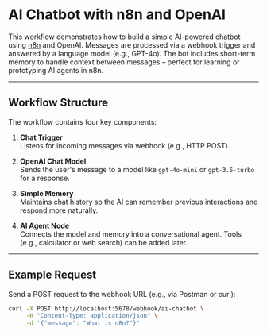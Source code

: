 # AI Chatbot with n8n and OpenAI

This workflow demonstrates how to build a simple AI-powered chatbot using [n8n](https://n8n.io) and OpenAI. Messages are processed via a webhook trigger and answered by a language model (e.g., GPT-4o). The bot includes short-term memory to handle context between messages – perfect for learning or prototyping AI agents in n8n.

---

## Workflow Structure

The workflow contains four key components:

1. **Chat Trigger**  
   Listens for incoming messages via webhook (e.g., HTTP POST).

2. **OpenAI Chat Model**  
   Sends the user's message to a model like `gpt-4o-mini` or `gpt-3.5-turbo` for a response.

3. **Simple Memory**  
   Maintains chat history so the AI can remember previous interactions and respond more naturally.

4. **AI Agent Node**  
   Connects the model and memory into a conversational agent. Tools (e.g., calculator or web search) can be added later.

---

## Example Request

Send a POST request to the webhook URL (e.g., via Postman or curl):

```bash
curl -X POST http://localhost:5678/webhook/ai-chatbot \
     -H "Content-Type: application/json" \
     -d '{"message": "What is n8n?"}'
